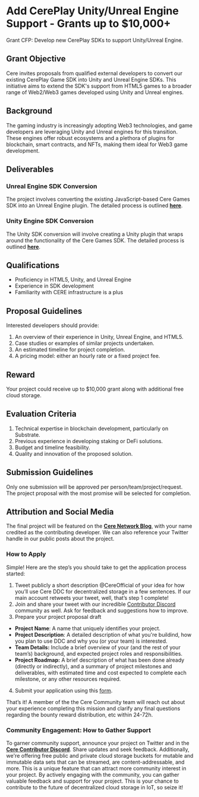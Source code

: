# Add CerePlay Unity/Unreal Engine Support - Grants up to $10,000+
Grant CFP: Develop new CerePlay SDKs to support Unity/Unreal Engine.

## Grant Objective
Cere invites proposals from qualified external developers to convert our existing CerePlay Game SDK into Unity and Unreal Engine SDKs. This initiative aims to extend the SDK's support from HTML5 games to a broader range of Web2/Web3 games developed using Unity and Unreal engines.

## Background
The gaming industry is increasingly adopting Web3 technologies, and game developers are leveraging Unity and Unreal engines for this transition. These engines offer robust ecosystems and a plethora of plugins for blockchain, smart contracts, and NFTs, making them ideal for Web3 game development.

## Deliverables
### **Unreal Engine SDK Conversion**

The project involves converting the existing JavaScript-based Cere Games SDK into an Unreal Engine plugin. The detailed process is outlined **[here](https://github.com/cere-io/cere-games-sdk/tree/master/packages/sdk)**.

### **Unity Engine SDK Conversion**

The Unity SDK conversion will involve creating a Unity plugin that wraps around the functionality of the Cere Games SDK. The detailed process is outlined **[here](https://github.com/cere-io/cere-games-sdk/tree/master/packages/sdk)**.

## **Qualifications**

- Proficiency in HTML5, Unity, and Unreal Engine
- Experience in SDK development
- Familiarity with CERE infrastructure is a plus

## **Proposal Guidelines**

Interested developers should provide:

1. An overview of their experience in Unity, Unreal Engine, and HTML5.
2. Case studies or examples of similar projects undertaken.
3. An estimated timeline for project completion.
4. A pricing model: either an hourly rate or a fixed project fee.

## Reward
Your project could receive up to $10,000 grant along with additional free cloud storage.

## Evaluation Criteria
1. Technical expertise in blockchain development, particularly on Substrate.
2. Previous experience in developing staking or DeFi solutions.
3. Budget and timeline feasibility.
4. Quality and innovation of the proposed solution.

## Submission Guidelines
Only one submission will be approved per person/team/project/request.
The project proposal with the most promise will be selected for completion.

## Attribution and Social Media
The final project will be featured on the **[Cere Network Blog](https://cere.network/blog)**, with your name credited as the contributing developer. We can also reference your Twitter handle in our public posts about the project.

### How to Apply
Simple! Here are the step’s you should take to get the application process started:
1. Tweet publicly a short description @CereOfficial of your idea for how you’ll use Cere DDC for decentralized storage in a few sentences. If our main account retweets your tweet, well, that’s step 1 complete!
2. Join and share your tweet with our incredible [Contributor Discord](http://cere.network/discord) community as well. Ask for feedback and suggestions how to improve.
3. Prepare your project proposal draft
 - **Project Name**: A name that uniquely identifies your project.
 - **Project Description**: A detailed description of what you're buildind, how you plan to use DDC and why you (or your team) is interested.
 - **Team Details:** Include a brief overview of your (and the rest of your team’s) background, and expected project roles and responsibilities.
 - **Project Roadmap:** A brief description of what has been done already (directly or indirectly), and a summary of project milestones and deliverables, with estimated time and cost expected to complete each milestone, or any other resources required.
4. Submit your application using this [form](https://noteforms.com/forms/cere-bounties-submission-zivk7s).

That’s it! A member of the the Cere Community team will reach out about your experience completing this mission and clarify any final questions regarding the bounty reward distribution, etc within 24-72h.

### Community Engagement: How to Gather Support
To garner community support, announce your project on Twitter and in the **[Cere Contributor Discord](https://cere.network/discord)**. Share updates and seek feedback. Additionally, we're offering free public and private cloud storage buckets for mutable and immutable data sets that can be streamed, are content-addressable, and more. This is a unique feature that can attract more community interest in your project.
By actively engaging with the community, you can gather valuable feedback and support for your project. This is your chance to contribute to the future of decentralized cloud storage in IoT, so seize it!
